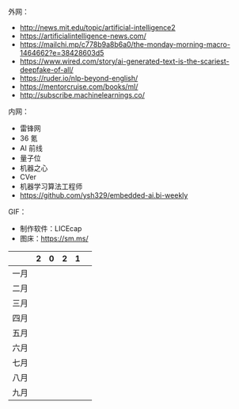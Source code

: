 外网：

- http://news.mit.edu/topic/artificial-intelligence2
- https://artificialintelligence-news.com/
- https://mailchi.mp/c778b9a8b6a0/the-monday-morning-macro-1464662?e=38428603d5
- https://www.wired.com/story/ai-generated-text-is-the-scariest-deepfake-of-all/
- https://ruder.io/nlp-beyond-english/
- https://mentorcruise.com/books/ml/
- http://subscribe.machinelearnings.co/

内网：

- 雷锋网
- 36 氪
- AI 前线
- 量子位
- 机器之心
- CVer
- 机器学习算法工程师
- https://github.com/ysh329/embedded-ai.bi-weekly

GIF：

- 制作软件：LICEcap
- 图床：https://sm.ms/

|      |  2   |  0   |  2   |  1   |      |
| :--: | :--: | :--: | :--: | :--: | ---- |
| 一月 |      |      |      |      |      |
| 二月 |      |      |      |      |      |
| 三月 |      |      |      |      |      |
| 四月 |      |      |      |      |      |
| 五月 |      |      |      |      |      |
| 六月 |      |      |      |      |      |
| 七月 |      |      |      |      |      |
| 八月 |      |      |      |      |      |
| 九月 |      |      |      |      |      |



